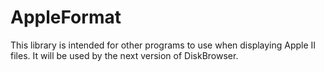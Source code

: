 # AppleFormat
This library is intended for other programs to use when displaying Apple II files. It will be used by the next version of DiskBrowser.